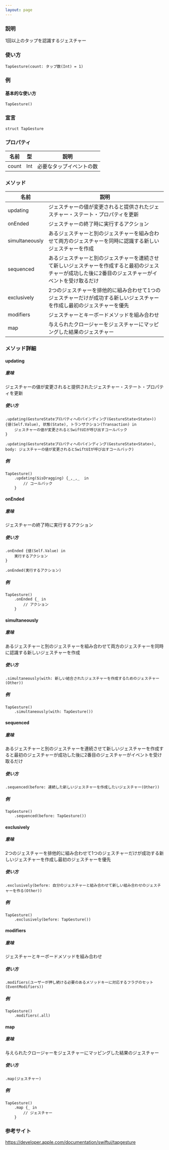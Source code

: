 ```yaml
---
layout: page
---
```


### 説明

1回以上のタップを認識するジェスチャー

### 使い方

    TapGesture(count: タップ数(Int) = 1)

### 例

#### 基本的な使い方

    TapGesture()

### 宣言

    struct TapGesture

### プロパティ

| 名前    | 型   | 説明           |
| ----- | --- | ------------ |
| count | Int | 必要なタップイベントの数 |

### メソッド

| 名前             | 説明                                                                           |
| -------------- | ---------------------------------------------------------------------------- |
| updating       | ジェスチャーの値が変更されると提供されたジェスチャー・ステート・プロパティを更新                                     |
| onEnded        | ジェスチャーの終了時に実行するアクション                                                         |
| simultaneously | あるジェスチャーと別のジェスチャーを組み合わせて両方のジェスチャーを同時に認識する新しいジェスチャーを作成                        |
| sequenced      | あるジェスチャーと別のジェスチャーを連続させて新しいジェスチャーを作成すると最初のジェスチャーが成功した後に2番目のジェスチャーがイベントを受け取るだけ |
| exclusively    | 2つのジェスチャーを排他的に組み合わせて1つのジェスチャーだけが成功する新しいジェスチャーを作成し最初のジェスチャーを優先                |
| modifiers      | ジェスチャーとキーボードメソッドを組み合わせ                                                       |
| map            | 与えられたクロージャーをジェスチャーにマッピングした結果のジェスチャー                                          |

### メソッド詳細

#### updating

##### 意味

ジェスチャーの値が変更されると提供されたジェスチャー・ステート・プロパティを更新

##### 使い方

    .updating(GestureStateプロパティへのバインディング(GestureState<State>)) {値(Self.Value), 状態(State), トランザクション(Transaction) in
        ジェスチャーの値が変更されるとSwiftUIが呼び出すコールバック
    }

    .updating(GestureStateプロパティへのバインディング(GestureState<State>), body: ジェスチャーの値が変更されるとSwiftUIが呼び出すコールバック)

##### 例

    TapGesture()
        .updating($isDragging) {_,_,_  in
            // コールバック
        }

#### onEnded

##### 意味

ジェスチャーの終了時に実行するアクション

##### 使い方

    .onEnded {値(Self.Value) in
        実行するアクション
    }

    .onEnded(実行するアクション)

##### 例

    TapGesture()
        .onEnded {_ in
            // アクション
        }

#### simultaneously

##### 意味

あるジェスチャーと別のジェスチャーを組み合わせて両方のジェスチャーを同時に認識する新しいジェスチャーを作成

##### 使い方

    .simultaneously(with: 新しい結合されたジェスチャーを作成するためのジェスチャー(Other))

##### 例

    TapGesture()
        .simultaneously(with: TapGesture())

#### sequenced

##### 意味

あるジェスチャーと別のジェスチャーを連続させて新しいジェスチャーを作成すると最初のジェスチャーが成功した後に2番目のジェスチャーがイベントを受け取るだけ

##### 使い方

    .sequenced(before: 連続した新しいジェスチャーを作成したいジェスチャー(Other))

##### 例

    TapGesture()
        .sequenced(before: TapGesture())

#### exclusively

##### 意味

2つのジェスチャーを排他的に組み合わせて1つのジェスチャーだけが成功する新しいジェスチャーを作成し最初のジェスチャーを優先

##### 使い方

    .exclusively(before: 自分のジェスチャーと組み合わせて新しい組み合わせのジェスチャーを作る(Other))

##### 例

    TapGesture()
        .exclusively(before: TapGesture())

#### modifiers

##### 意味

ジェスチャーとキーボードメソッドを組み合わせ

##### 使い方

    .modifiers(ユーザーが押し続ける必要のあるメソッドキーに対応するフラグのセット(EventModifiers))

##### 例

    TapGesture()
        .modifiers(.all)

#### map

##### 意味

与えられたクロージャーをジェスチャーにマッピングした結果のジェスチャー

##### 使い方

    .map(ジェスチャー)

##### 例

    TapGesture()
        .map {_ in
            // ジェスチャー
        }

### 参考サイト

<https://developer.apple.com/documentation/swiftui/tapgesture>
